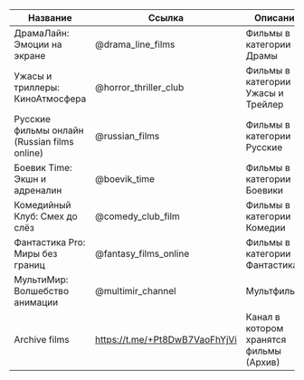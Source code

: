 | Название | Ссылка | Описание |
|----------|----------|----------|
| ДрамаЛайн: Эмоции на экране    | @drama_line_films   | Фильмы в категории Драмы   |
| Ужасы и триллеры: КиноАтмосфера    | @horror_thriller_club   | Фильмы в категории Ужасы и Трейлер  |
| Русские фильмы онлайн (Russian films online)    | @russian_films   | Фильмы в категории Русские   |
| Боевик Time: Экшн и адреналин    | @boevik_time   | Фильмы в категории Боевики   |
| Комедийный Клуб: Смех до слёз    | @comedy_club_film   | Фильмы в категории Комедии   |
| Фантастика Pro: Миры без границ    | @fantasy_films_online   | Фильмы в категории Фантастика   |
| МультиМир: Волшебство анимации    | @multimir_channel   | Мультфильмы   |
| Archive films    | https://t.me/+Pt8DwB7VaoFhYjVi   | Канал в котором хранятся фильмы (Архив)   |